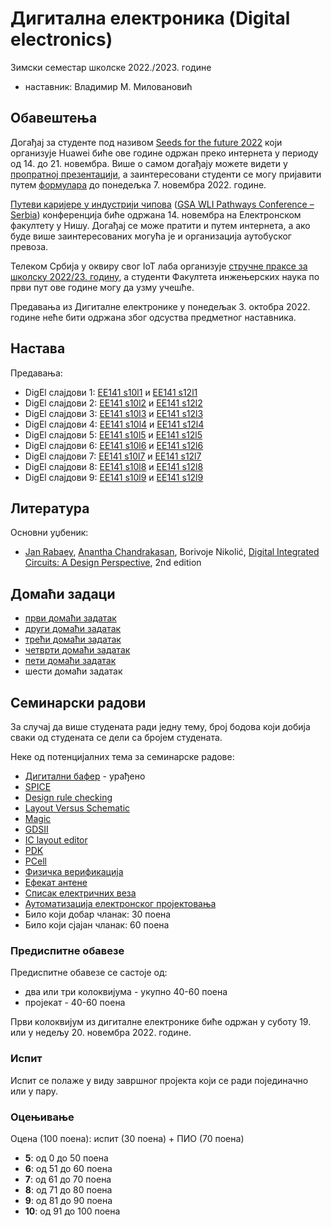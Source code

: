 # Дигитална електроника (Digital electronics)

Зимски семестар школске 2022./2023. године
* наставник: Владимир М. Миловановић

## Обавештења

Догађај за студенте под називом [Seeds for the future 2022](https://www.huawei.com/minisite/seeds-for-the-future/index.html) који организује Huawei биће ове године одржан преко интернета у периоду од 14. до 21. новембра. Више о самом догађају можете видети у [пропратној презентацији](./Huawei/SftF2022.pdf), а заинтересовани студенти се могу пријавити путем [формулара](https://forms.gle/WtaFBXmT4eu6vedu7) до понедељка 7. новембра 2022. године.

[Путеви каријере у индустрији чипова](https://www.elfak.ni.ac.rs/informacije/novosti-i-obavestenja/prvi-put-u-evropi-putevi-karijere-u-industriji-cipova-na-elektronskom-fakultetu-u-nisu) ([GSA WLI Pathways Conference – Serbia](https://designthesolution.org/gsa-wli-pathways-conference-serbia)) конференција биће одржана 14. новембра на Електронском факултету у Нишу. Догађај се може пратити и путем интернета, а ако буде више заинтересованих могућа је и организација аутобуског превоза.

Телеком Србија у оквиру свог IoT лаба организује [стручне праксе за школску 2022/23. годину](https://mts.rs/Poslovni/IoT/lab), а студенти Факултета инжењерских наука по први пут ове године могу да узму учешће.

Предавања из Дигиталне електронике у понедељак 3. октобра 2022. године неће бити одржана због одсуства предметног наставника.

## Настава

Предавања:
* DigEl слајдови 1: [EE141 s10l1](http://bwrcs.eecs.berkeley.edu/Classes/icdesign/ee141_s10/Lectures/Lecture1-Intro.pdf) и [EE141 s12l1](https://www.coursehero.com/file/6930410/Lecture1-Intro)
* DigEl слајдови 2: [EE141 s10l2](http://bwrcs.eecs.berkeley.edu/Classes/icdesign/ee141_s10/Lectures/Lecture2-Metrics.pdf) и [EE141 s12l2](https://www.coursehero.com/file/6930411/Lecture2-Metrics-HO2)
* DigEl слајдови 3: [EE141 s10l3](http://bwrcs.eecs.berkeley.edu/Classes/icdesign/ee141_s10/Lectures/Lecture3-DesignRules.pdf) и [EE141 s12l3](https://www.coursehero.com/file/6930412/Lecture3-DesignRules-HO2)
* DigEl слајдови 4: [EE141 s10l4](http://bwrcs.eecs.berkeley.edu/Classes/icdesign/ee141_s10/Lectures/Lecture4-SwitchLogic.pdf) и [EE141 s12l4](https://www.coursehero.com/file/6930413/Lecture4-DRLogic-HO2)
* DigEl слајдови 5: [EE141 s10l5](http://bwrcs.eecs.berkeley.edu/Classes/icdesign/ee141_s10/Lectures/Lecture5-SwitchLogic%20Cntd.pdf) и [EE141 s12l5](https://www.coursehero.com/file/6930414/Lecture5-SwitchLogic-HO2)
* DigEl слајдови 6: [EE141 s10l6](http://bwrcs.eecs.berkeley.edu/Classes/icdesign/ee141_s10/Lectures/Lecture6-ComplexLogic.pdf) и [EE141 s12l6](https://www.coursehero.com/file/6930415/Lecture6-ComplexLogic-HO2)
* DigEl слајдови 7: [EE141 s10l7](http://bwrcs.eecs.berkeley.edu/Classes/icdesign/ee141_s10/Lectures/Lecture7-Wires.pdf) и [EE141 s12l7](https://www.coursehero.com/file/6930416/Lecture7-Wires-HO2)
* DigEl слајдови 8: [EE141 s10l8](http://bwrcs.eecs.berkeley.edu/Classes/icdesign/ee141_s10/Lectures/Lecture8-Wires-Transistors.pdf) и [EE141 s12l8](https://www.coursehero.com/file/6930417/Lecture8-WiresLogic)
* DigEl слајдови 9: [EE141 s10l9](http://bwrcs.eecs.berkeley.edu/Classes/icdesign/ee141_s10/Lectures/Lecture9-Transistors.pdf) и [EE141 s12l9](https://www.coursehero.com/file/6930418/Lecture9-Transistors-HO2)

<!--
* DigEl слајдови 1: [EE141 f12l1](http://bwrcs.eecs.berkeley.edu/Classes/icdesign/ee141_f12/Lectures/Lecture1-Intro_2up.pdf)
* DigEl слајдови 2: [EE141 f12l2](http://bwrcs.eecs.berkeley.edu/Classes/icdesign/ee141_f12/Lectures/Lecture2-IC-Basics_2up.pdf)
* DigEl слајдови 3: [EE141 f12l3](http://bwrcs.eecs.berkeley.edu/Classes/icdesign/ee141_f12/Lectures/Lecture3-Inverter_Metrics_2up.pdf)
* DigEl слајдови 4: [EE141 f12l4](http://bwrcs.eecs.berkeley.edu/Classes/icdesign/ee141_f12/Lectures/Lecture4-Gates_Design_Rules_2up.pdf)
* DigEl слајдови 5: [EE141 f12l5](http://bwrcs.eecs.berkeley.edu/Classes/icdesign/ee141_f12/Lectures/Lecture5-Memory_2up.pdf)
* DigEl слајдови 6: [EE141 f12l6](http://bwrcs.eecs.berkeley.edu/Classes/icdesign/ee141_f12/Lectures/Lecture6-Inverter_Delay_Opt_2up.pdf)
* DigEl слајдови 7: [EE141 f12l7](http://bwrcs.eecs.berkeley.edu/Classes/icdesign/ee141_f12/Lectures/Lecture7-LE_2up.pdf)
* DigEl слајдови 8: [EE141 f12l8](http://bwrcs.eecs.berkeley.edu/Classes/icdesign/ee141_f12/Lectures/Lecture8-Decoder_LE_2up.pdf)
* DigEl слајдови 9: [EE141 f12l9](http://bwrcs.eecs.berkeley.edu/Classes/icdesign/ee141_f12/Lectures/Lecture9-MOS_Transistor_2up.pdf)
-->

## Литература

Основни уџбеник:
* [Jan Rabaey](https://en.wikipedia.org/wiki/Jan_M._Rabaey), [Anantha Chandrakasan](https://en.wikipedia.org/wiki/Anantha_P._Chandrakasan), Borivoje Nikolić, [Digital Integrated Circuits: A Design Perspective](https://evlsi.files.wordpress.com/2014/11/rabaey-digital-integrated-circuits.pdf), 2nd edition

## Домаћи задаци

* [први домаћи задатак](./dz/dz1.md)
* [други домаћи задатак](./dz/dz2.md)
* [трећи домаћи задатак](./dz/dz3.md)
* [четврти домаћи задатак](./dz/dz4.md)
* [пети домаћи задатак](./dz/dz5.md)
* шести домаћи задатак

## Семинарски радови

За случај да више студената ради једну тему, број бодова који добија сваки од студената се дели са бројем студената.

Неке од потенцијалних тема за семинарске радове:
* [Дигитални бафер](https://sr.wikipedia.org/wiki/Дигитални_бафер) - урађено
* [SPICE](https://en.wikipedia.org/wiki/SPICE)
* [Design rule checking](https://en.wikipedia.org/wiki/Design_rule_checking)
* [Layout Versus Schematic](https://en.wikipedia.org/wiki/Layout_Versus_Schematic)
* [Magic](https://en.wikipedia.org/wiki/Magic_(software))
* [GDSII](https://en.wikipedia.org/wiki/GDSII)
* [IC layout editor](https://en.wikipedia.org/wiki/IC_layout_editor)
* [PDK](https://en.wikipedia.org/wiki/Process_design_kit)
* [PCell](https://en.wikipedia.org/wiki/PCell)
* [Физичка верификација](https://en.wikipedia.org/wiki/Physical_verification)
* [Ефекат антене](https://en.wikipedia.org/wiki/Antenna_effect)
* [Списак електричних веза](https://en.wikipedia.org/wiki/Netlist)
* [Аутоматизација електронског пројектовања](https://en.wikipedia.org/wiki/Electronic_design_automation)
* Било који добар чланак: 30 поена
* Било који сјајан чланак: 60 поена

<!-- ## Оцењивање -->

<!-- * предиспитне обавезе: 40-60 поена -->
<!-- * испит: 40-60 поена -->

### Предиспитне обавезе

Предиспитне обавезе се састоје од:
* два или три колоквијума - укупно 40-60 поена
* пројекат - 40-60 поена

Први колоквијум из дигиталне електронике биће одржан у суботу 19. или у недељу 20. новембра 2022. године.

### Испит

Испит се полаже у виду завршног пројекта који се ради појединачно или у пару.

### Оцењивање

Оцена (100 поена): испит (30 поена) + ПИО (70 поена)
* **5**: од 0 до 50 поена
* **6**: од 51 до 60 поена
* **7**: од 61 до 70 поена
* **8**: од 71 до 80 поена
* **9**: од 81 до 90 поена
* **10**: од 91 до 100 поена
